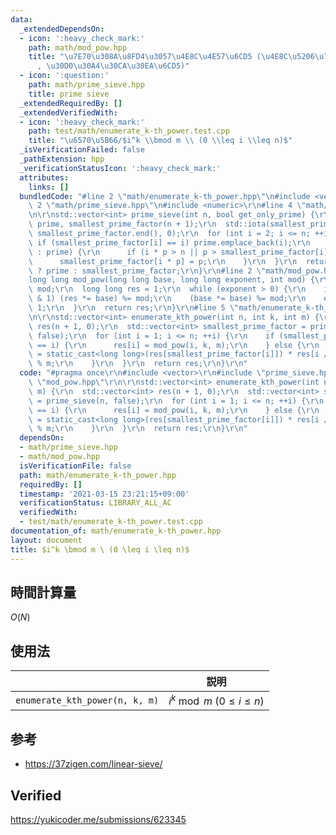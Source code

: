 ```yaml
---
data:
  _extendedDependsOn:
  - icon: ':heavy_check_mark:'
    path: math/mod_pow.hpp
    title: "\u7E70\u308A\u8FD4\u3057\u4E8C\u4E57\u6CD5 (\u4E8C\u5206\u7D2F\u4E57\u6CD5\
      , \u30D0\u30A4\u30CA\u30EA\u6CD5)"
  - icon: ':question:'
    path: math/prime_sieve.hpp
    title: prime sieve
  _extendedRequiredBy: []
  _extendedVerifiedWith:
  - icon: ':heavy_check_mark:'
    path: test/math/enumerate_k-th_power.test.cpp
    title: "\u6570\u5B66/$i^k \\bmod m \\ (0 \\leq i \\leq n)$"
  _isVerificationFailed: false
  _pathExtension: hpp
  _verificationStatusIcon: ':heavy_check_mark:'
  attributes:
    links: []
  bundledCode: "#line 2 \"math/enumerate_k-th_power.hpp\"\n#include <vector>\r\n#line\
    \ 2 \"math/prime_sieve.hpp\"\n#include <numeric>\r\n#line 4 \"math/prime_sieve.hpp\"\
    \n\r\nstd::vector<int> prime_sieve(int n, bool get_only_prime) {\r\n  std::vector<int>\
    \ prime, smallest_prime_factor(n + 1);\r\n  std::iota(smallest_prime_factor.begin(),\
    \ smallest_prime_factor.end(), 0);\r\n  for (int i = 2; i <= n; ++i) {\r\n   \
    \ if (smallest_prime_factor[i] == i) prime.emplace_back(i);\r\n    for (int p\
    \ : prime) {\r\n      if (i * p > n || p > smallest_prime_factor[i]) break;\r\n\
    \      smallest_prime_factor[i * p] = p;\r\n    }\r\n  }\r\n  return get_only_prime\
    \ ? prime : smallest_prime_factor;\r\n}\r\n#line 2 \"math/mod_pow.hpp\"\n\r\n\
    long long mod_pow(long long base, long long exponent, int mod) {\r\n  base %=\
    \ mod;\r\n  long long res = 1;\r\n  while (exponent > 0) {\r\n    if (exponent\
    \ & 1) (res *= base) %= mod;\r\n    (base *= base) %= mod;\r\n    exponent >>=\
    \ 1;\r\n  }\r\n  return res;\r\n}\r\n#line 5 \"math/enumerate_k-th_power.hpp\"\
    \n\r\nstd::vector<int> enumerate_kth_power(int n, int k, int m) {\r\n  std::vector<int>\
    \ res(n + 1, 0);\r\n  std::vector<int> smallest_prime_factor = prime_sieve(n,\
    \ false);\r\n  for (int i = 1; i <= n; ++i) {\r\n    if (smallest_prime_factor[i]\
    \ == i) {\r\n      res[i] = mod_pow(i, k, m);\r\n    } else {\r\n      res[i]\
    \ = static_cast<long long>(res[smallest_prime_factor[i]]) * res[i / smallest_prime_factor[i]]\
    \ % m;\r\n    }\r\n  }\r\n  return res;\r\n}\r\n"
  code: "#pragma once\r\n#include <vector>\r\n#include \"prime_sieve.hpp\"\r\n#include\
    \ \"mod_pow.hpp\"\r\n\r\nstd::vector<int> enumerate_kth_power(int n, int k, int\
    \ m) {\r\n  std::vector<int> res(n + 1, 0);\r\n  std::vector<int> smallest_prime_factor\
    \ = prime_sieve(n, false);\r\n  for (int i = 1; i <= n; ++i) {\r\n    if (smallest_prime_factor[i]\
    \ == i) {\r\n      res[i] = mod_pow(i, k, m);\r\n    } else {\r\n      res[i]\
    \ = static_cast<long long>(res[smallest_prime_factor[i]]) * res[i / smallest_prime_factor[i]]\
    \ % m;\r\n    }\r\n  }\r\n  return res;\r\n}\r\n"
  dependsOn:
  - math/prime_sieve.hpp
  - math/mod_pow.hpp
  isVerificationFile: false
  path: math/enumerate_k-th_power.hpp
  requiredBy: []
  timestamp: '2021-03-15 23:21:15+09:00'
  verificationStatus: LIBRARY_ALL_AC
  verifiedWith:
  - test/math/enumerate_k-th_power.test.cpp
documentation_of: math/enumerate_k-th_power.hpp
layout: document
title: $i^k \bmod m \ (0 \leq i \leq n)$
---
```



## 時間計算量

$O(N)$


## 使用法

||説明|
|:--:|:--:|
|`enumerate_kth_power(n, k, m)`|$i^k \bmod m \ (0 \leq i \leq n)$|


## 参考

- https://37zigen.com/linear-sieve/


## Verified

https://yukicoder.me/submissions/623345
